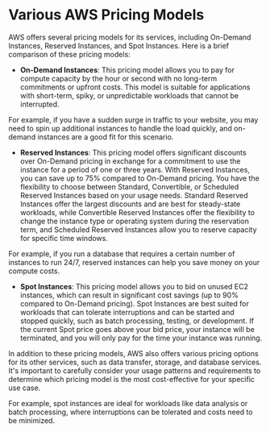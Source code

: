 # Various AWS Pricing Models

AWS offers several pricing models for its services, including On-Demand Instances, Reserved Instances, and Spot Instances. Here is a brief comparison of these pricing models:

- **On-Demand Instances**: This pricing model allows you to pay for compute capacity by the hour or second with no long-term commitments or upfront costs. This model is suitable for applications with short-term, spiky, or unpredictable workloads that cannot be interrupted.

For example, if you have a sudden surge in traffic to your website, you may need to spin up additional instances to handle the load quickly, and on-demand instances are a good fit for this scenario.

- **Reserved Instances**: This pricing model offers significant discounts over On-Demand pricing in exchange for a commitment to use the instance for a period of one or three years. With Reserved Instances, you can save up to 75% compared to On-Demand pricing. You have the flexibility to choose between Standard, Convertible, or Scheduled Reserved Instances based on your usage needs. Standard Reserved Instances offer the largest discounts and are best for steady-state workloads, while Convertible Reserved Instances offer the flexibility to change the instance type or operating system during the reservation term, and Scheduled Reserved Instances allow you to reserve capacity for specific time windows.

For example, if you run a database that requires a certain number of instances to run 24/7, reserved instances can help you save money on your compute costs.

- **Spot Instances**: This pricing model allows you to bid on unused EC2 instances, which can result in significant cost savings (up to 90% compared to On-Demand pricing). Spot Instances are best suited for workloads that can tolerate interruptions and can be started and stopped quickly, such as batch processing, testing, or development. If the current Spot price goes above your bid price, your instance will be terminated, and you will only pay for the time your instance was running.

In addition to these pricing models, AWS also offers various pricing options for its other services, such as data transfer, storage, and database services. It's important to carefully consider your usage patterns and requirements to determine which pricing model is the most cost-effective for your specific use case.

For example, spot instances are ideal for workloads like data analysis or batch processing, where interruptions can be tolerated and costs need to be minimized.